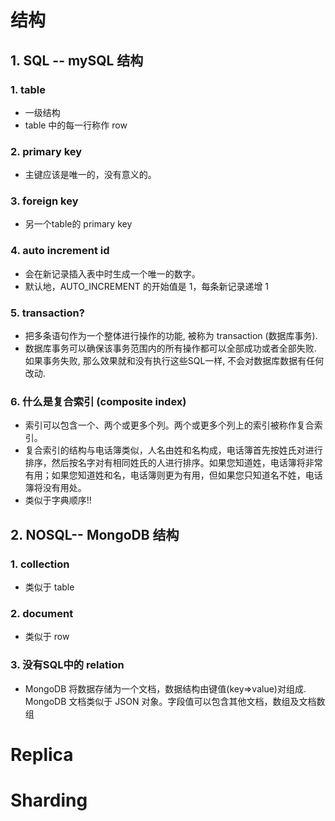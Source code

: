 # 结构
## 1. SQL -- mySQL 结构
### 1. table
* 一级结构
* table 中的每一行称作 row
### 2. primary key
* 主键应该是唯一的，没有意义的。
### 3. foreign key
* 另一个table的 primary key

### 4. auto increment id
* 会在新记录插入表中时生成一个唯一的数字。
* 默认地，AUTO_INCREMENT 的开始值是 1，每条新记录递增 1

### 5. transaction?
* 把多条语句作为一个整体进行操作的功能, 被称为 transaction (数据库事务).
* 数据库事务可以确保该事务范围内的所有操作都可以全部成功或者全部失败. 如果事务失败, 那么效果就和没有执行这些SQL一样, 不会对数据库数据有任何改动.

### 6. 什么是复合索引 (composite index)
* 索引可以包含一个、两个或更多个列。两个或更多个列上的索引被称作复合索引。
* 复合索引的结构与电话簿类似，人名由姓和名构成，电话簿首先按姓氏对进行排序，然后按名字对有相同姓氏的人进行排序。如果您知道姓，电话簿将非常有用；如果您知道姓和名，电话簿则更为有用，但如果您只知道名不姓，电话簿将没有用处。
* 类似于字典顺序!!

## 2. NOSQL-- MongoDB 结构
### 1. collection 
* 类似于 table
### 2. document
* 类似于 row
### 3. 没有SQL中的 relation
* MongoDB 将数据存储为一个文档，数据结构由键值(key=>value)对组成. MongoDB 文档类似于 JSON 对象。字段值可以包含其他文档，数组及文档数组
# Replica
# Sharding
